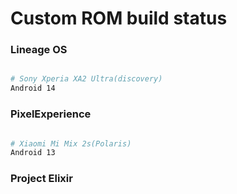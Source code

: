 # Custom ROM build status

### Lineage OS ###

```bash

# Sony Xperia XA2 Ultra(discovery)
Android 14

```

### PixelExperience ###

```bash

# Xiaomi Mi Mix 2s(Polaris)
Android 13

```

### Project Elixir ###

```bash


```
